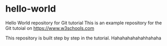 # hello-world
Hello World repository for Git tutorial
This is an example repository for the Git tutoial on https://www.w3schools.com

This repository is built step by step in the tutorial.
Hahahahahahahhahaha
